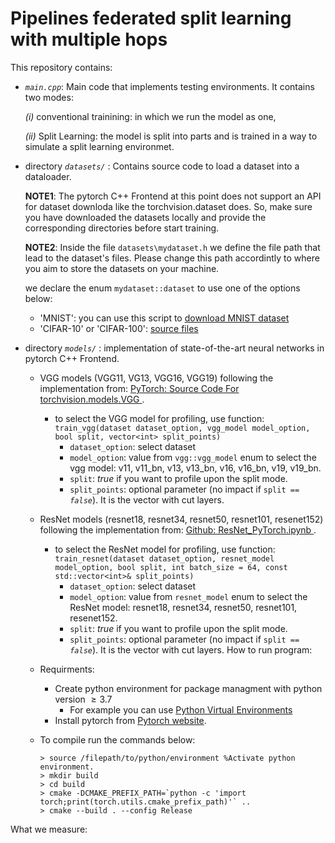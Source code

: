 # Pipelines federated split learning with multiple hops

This repository contains:
- *`main.cpp`*: Main code that implements testing environments. It contains two modes: 

    *(i)* conventional trainining: in which we run the model as one,

    *(ii)* Split Learning: the model is split into parts and is trained in a way to simulate a split learning environmet.
    
- directory *`datasets/`* :
    Contains source code to load a dataset into a dataloader.

    **NOTE1**: The pytorch C++ Frontend at this point does not support an API for dataset downloda like the torchvision.dataset does. So, make sure you have downloaded the datasets locally and provide the corresponding directories before start training.

    **NOTE2**: Inside the file `datasets\mydataset.h` we define the file path that lead to the dataset's files. Please change this path accordintly to where you aim to store the datasets on your machine.

    we declare the enum `mydataset::dataset` to use one of the options below:
    - 'MNIST': you can use this script to [download MNIST dataset](https://gist.github.com/goldsborough/6dd52a5e01ed73a642c1e772084bcd03)
    - 'CIFAR-10' or 'CIFAR-100': [source files](http://www.cs.toronto.edu/~kriz/cifar.html)

- directory *`models/`* : implementation of state-of-the-art neural networks in pytorch C++ Frontend.
    - VGG models (VGG11, VG13, VGG16, VGG19) following the implementation from: [PyTorch: Source Code For torchvision.models.VGG
](https://pytorch.org/vision/stable/_modules/torchvision/models/vgg.html).
         - to select the VGG model for profiling, use function:
        `train_vgg(dataset dataset_option, vgg_model model_option, bool split, vector<int> split_points)`
            - `dataset_option`: select dataset
            - `model_option`: value from `vgg::vgg_model` enum to select the vgg model: v11, v11_bn, v13, v13_bn, v16, v16_bn, v19, v19_bn.
            - `split`: *true* if you want to profile upon the split mode.
            - `split_points`: optional parameter (no impact if `split == `*`false`*). It is the vector with cut layers.
    - ResNet models (resnet18, resnet34, resnet50, resnet101, resenet152) following the implementation from: [Github: ResNet_PyTorch.ipynb
](https://github.com/liao2000/ML-Notebook/blob/main/ResNet/ResNet_PyTorch.ipynb).
         - to select the ResNet model for profiling, use function:
        `train_resnet(dataset dataset_option, resnet_model model_option, bool split, int batch_size = 64, const std::vector<int>& split_points)`
            - `dataset_option`: select dataset
            - `model_option`: value from `resnet_model` enum to select the ResNet model: resnet18, resnet34, resnet50, resnet101, resenet152.
            - `split`: *true* if you want to profile upon the split mode.
            - `split_points`: optional parameter (no impact if `split == `*`false`*). It is the vector with cut layers.
How to run program:

   - Requirments:
    
        - Create python environment for package managment with python version $\geq 3.7$
            - For example you can use [Python Virtual Environments](https://uoa-eresearch.github.io/eresearch-cookbook/recipe/2014/11/26/python-virtual-env/)
        - Install pytorch from [Pytorch website](https://pytorch.org/get-started/locally/).

  - To compile run the commands below:
        
        > source /filepath/to/python/environment %Activate python environment.
        > mkdir build 
        > cd build
        > cmake -DCMAKE_PREFIX_PATH=`python -c 'import torch;print(torch.utils.cmake_prefix_path)'` ..
        > cmake --build . --config Release

What we measure:

